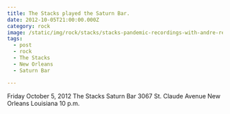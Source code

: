 ```yaml
---
title: The Stacks played the Saturn Bar.
date: 2012-10-05T21:00:00.000Z
category: rock
image: /static/img/rock/stacks/stacks-pandemic-recordings-with-andre-red.jpg
tags:
  - post 
  - rock
  - The Stacks
  - New Orleans
  - Saturn Bar

---
```


Friday October 5, 2012
The Stacks
Saturn Bar
3067 St. Claude Avenue
New Orleans Louisiana
10 p.m.